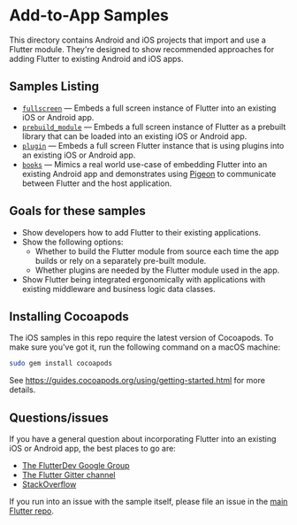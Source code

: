 # Add-to-App Samples

This directory contains Android and iOS projects that import and use a Flutter
module. They're designed to show recommended approaches for adding Flutter to
existing Android and iOS apps.

## Samples Listing

* [`fullscreen`](./fullscreen) — Embeds a full screen instance of
  Flutter into an existing iOS or Android app.
* [`prebuild_module`](./prebuilt_module) — Embeds a full screen
  instance of Flutter as a prebuilt library that can be loaded into an existing
  iOS or Android app.
* [`plugin`](./plugin) — Embeds a full screen Flutter instance that
  is using plugins into an existing iOS or Android app.
* [`books`](./books) — Mimics a real world use-case of embedding Flutter into an
  existing Android app and demonstrates using
  [Pigeon](https://pub.dev/packages/pigeon) to communicate between Flutter and
  the host application.

## Goals for these samples

* Show developers how to add Flutter to their existing applications.
* Show the following options:
  * Whether to build the Flutter module from source each time the app builds or
    rely on a separately pre-built module.
  * Whether plugins are needed by the Flutter module used in the app.
* Show Flutter being integrated ergonomically with applications with existing
  middleware and business logic data classes.

## Installing Cocoapods

The iOS samples in this repo require the latest version of Cocoapods. To make
sure you've got it, run the following command on a macOS machine:

```bash
sudo gem install cocoapods
```

See https://guides.cocoapods.org/using/getting-started.html for more details.

## Questions/issues

If you have a general question about incorporating Flutter into an existing
iOS or Android app, the best places to go are:

* [The FlutterDev Google Group](https://groups.google.com/forum/#!forum/flutter-dev)
* [The Flutter Gitter channel](https://gitter.im/flutter/flutter)
* [StackOverflow](https://stackoverflow.com/questions/tagged/flutter)

If you run into an issue with the sample itself, please file an issue
in the [main Flutter repo](https://github.com/flutter/flutter/issues).
